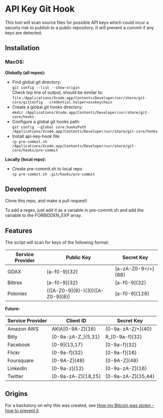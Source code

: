 # API Key Git Hook
This tool will scan source files for possible API keys which could incur a securty risk to publish to a public repository.  It will prevent a commit if any keys are detected.

## Installation
### MacOS:

**Globally (all repos):**
- Find global git directory:  
`git config --list --show-origin`  
Check top line of output, should be similar to:  
`file:/Applications/Xcode.app/Contents/Developer/usr/share/git-core/gitconfig	credential.helper=osxkeychain`
- Create a global git hooks directory:  
`mkdir /Applications/Xcode.app/Contents/Developer/usr/share/git-core/hooks`
- Configure a global git hooks path:  
`git config --global core.hooksPath /Applications/Xcode.app/Contents/Developer/usr/share/git-core/hooks`
- Install api-key-hook file:  
`cp pre-commit.sh /Applications/Xcode.app/Contents/Developer/usr/share/git-core/hooks/pre-commit`

**Locally (local repo):**
- Create pre-commit.sh to local repo  
`cp pre-commit.sh .git/hooks/pre-commit`

## Development
Clone this repo, and make a pull request!

To add a regex, just add it as a variable in pre-commit.sh and add the variable to the FORBIDDEN_EXP array.

## Features
The script will scan for keys of the following format:

| Service Provider | Public Key | Secret Key |
| ---------------- | --------- | ---------- |
| GDAX | [a-f0-9]{32} | [a-zA-Z0-9=\/+]{88} |
| Bittrex | [a-f0-9]{32} | [a-f0-9]{32} |
| Poloniex | (([A-Z0-9]{8}\-){3})([A-Z0-9]{8}) | [a-f0-9]{128} |

**Future:**  

| Service Provider | Client ID | Secret Key |
| ---------------- | --------- | ---------- |
| Amazon AWS | AKIA[0-9A-Z]{16} |  [0-9a-zA-Z/+]{40} |
| Bitly | [0-9a-zA-Z_]{5,31} | R_[0-9a-f]{32} |
| Facebook | [0-9]{13,17} | [0-9a-f]{32} |
| Flickr | [0-9a-f]{32} | [0-9a-f]{16} |
| Foursquare | [0-9A-Z]{48} | [0-9A-Z]{48} |
| LinkedIn | [0-9a-z]{12} | [0-9a-zA-Z]{16} |
| Twitter | [0-9a-zA-Z]{18,25} | [0-9a-zA-Z]{35,44} |

## Origins
For a backstory on why this was created, see [How my Bitcoin was stolen - how to prevent it](https://baczuk.com/2017/12/04/how-i-had/)